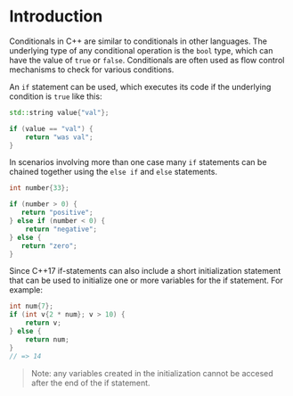 # Introduction

Conditionals in C++ are similar to conditionals in other languages.
The underlying type of any conditional operation is the `bool` type, which can have the value of `true` or `false`.
Conditionals are often used as flow control mechanisms to check for various conditions.

An `if` statement can be used, which executes its code if the underlying condition is `true` like this:

```cpp
std::string value{"val"};

if (value == "val") {
    return "was val";
}
```

In scenarios involving more than one case many `if` statements can be chained together using the `else if` and `else` statements.

```cpp
int number{33};

if (number > 0) {
   return "positive";
} else if (number < 0) {
    return "negative";
} else {
   return "zero";
}
```

Since C++17 if-statements can also include a short initialization statement that can be used to initialize one or more variables for the if statement.
For example:

```cpp
int num{7};
if (int v{2 * num}; v > 10) {
    return v;
} else {
    return num;
}
// => 14
```

> Note: any variables created in the initialization cannot be accesed after the end of the if statement.

